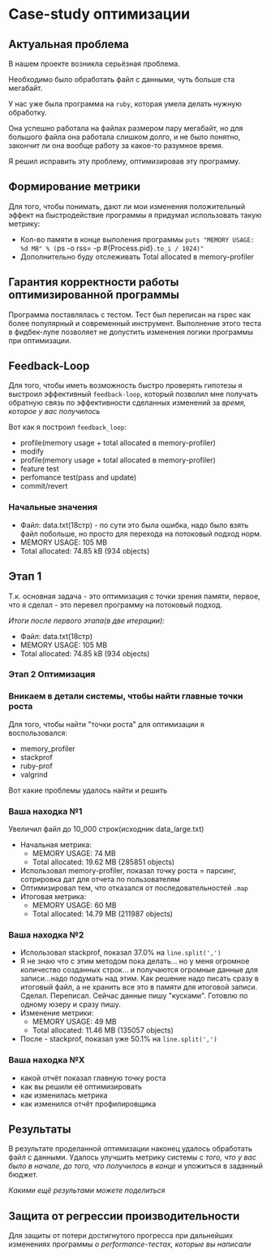 # Case-study оптимизации

## Актуальная проблема
В нашем проекте возникла серьёзная проблема.

Необходимо было обработать файл с данными, чуть больше ста мегабайт.

У нас уже была программа на `ruby`, которая умела делать нужную обработку.

Она успешно работала на файлах размером пару мегабайт, но для большого файла она работала слишком долго, и не было понятно, закончит ли она вообще работу за какое-то разумное время.

Я решил исправить эту проблему, оптимизировав эту программу.

## Формирование метрики
Для того, чтобы понимать, дают ли мои изменения положительный эффект на быстродействие программы я придумал использовать такую метрику:
* Кол-во памяти в конце выполения программы `puts "MEMORY USAGE: %d MB" % (`ps -o rss= -p #{Process.pid}`.to_i / 1024)"`
* Дополнительно буду отслеживать Total allocated в memory-profiler

## Гарантия корректности работы оптимизированной программы
Программа поставлялась с тестом. Тест был переписан на rspec как более популярный и современный инструмент. 
Выполнение этого теста в фидбек-лупе позволяет не допустить изменения логики программы при оптимизации.

## Feedback-Loop
Для того, чтобы иметь возможность быстро проверять гипотезы я выстроил эффективный `feedback-loop`, который позволил мне получать обратную связь по эффективности сделанных изменений за *время, которое у вас получилось*

Вот как я построил `feedback_loop`:
* profile(memory usage + total allocated в memory-profiler)
* modify
* profile(memory usage + total allocated в memory-profiler)
* feature test
* perfomance test(pass and update)
* commit/revert

### Начальные значения
* Файл: data.txt(18стр) - по сути это была ошибка, надо было взять файл побольше, но просто для перехода на потоковый подход норм.
* MEMORY USAGE: 105 MB
* Total allocated: 74.85 kB (934 objects)

## Этап 1
Т.к. основная задача - это оптимизация с точки зрения памяти, первое, что я сделал - это перевел программу на потоковый подход.

_Итоги после первого этапа(в две итерации):_
* Файл: data.txt(18стр)
* MEMORY USAGE: 105 MB
* Total allocated: 74.85 kB (934 objects)


### Этап 2 Оптимизация
### Вникаем в детали системы, чтобы найти главные точки роста
Для того, чтобы найти "точки роста" для оптимизации я воспользовался:
* memory_profiler
* stackprof
* ruby-prof
* valgrind

Вот какие проблемы удалось найти и решить

### Ваша находка №1
Увеличил файл до 10_000 строк(исходник data_large.txt)
- Начальная метрика:
  * MEMORY USAGE: 74 MB
  * Total allocated: 19.62 MB (285851 objects)
- Использовал memory-profiler, показал точку роста = парсинг, сотрировка дат для отчета по пользователям
- Оптимизировал тем, что отказался от последовательностей `.map`
- Итоговая метрика:
  * MEMORY USAGE: 60 MB
  * Total allocated: 14.79 MB (211987 objects)

### Ваша находка №2
- Использовал stackprof, показал 37.0% на `line.split(',')`
- Я не знаю что с этим методом пока делать... но у меня огромное количество созданных строк... и получаются огромные данные для записи...надо подумать над этим.
  Как решение надо писать сразу в итоговый файл, а не хранить все это в памяти для итоговой записи.
  Сделал. Переписал. Сейчас данные пишу "кусками". Готовлю по одному юзеру и сразу пишу.
- Изменение метрики:
  * MEMORY USAGE: 49 MB
  * Total allocated: 11.46 MB (135057 objects)
- После - stackprof, показал уже 50.1% на `line.split(',')`

### Ваша находка №X
- какой отчёт показал главную точку роста
- как вы решили её оптимизировать
- как изменилась метрика
- как изменился отчёт профилировщика

## Результаты
В результате проделанной оптимизации наконец удалось обработать файл с данными.
Удалось улучшить метрику системы с *того, что у вас было в начале, до того, что получилось в конце* и уложиться в заданный бюджет.

*Какими ещё результами можете поделиться*

## Защита от регрессии производительности
Для защиты от потери достигнутого прогресса при дальнейших изменениях программы *о performance-тестах, которые вы написали*
